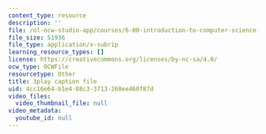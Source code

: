 ```yaml
---
content_type: resource
description: ''
file: /ol-ocw-studio-app/courses/6-00-introduction-to-computer-science-and-programming-fall-2008/4cc16e64b1e408c33713268ee460f87d_ENrAsRoR97I.srt
file_size: 51936
file_type: application/x-subrip
learning_resource_types: []
license: https://creativecommons.org/licenses/by-nc-sa/4.0/
ocw_type: OCWFile
resourcetype: Other
title: 3play caption file
uid: 4cc16e64-b1e4-08c3-3713-268ee460f87d
video_files:
  video_thumbnail_file: null
video_metadata:
  youtube_id: null
---
```

